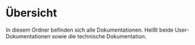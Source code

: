 # Übersicht

In diesem Ordner befinden sich alle Dokumentationen. Heißt beide User-Dokumentationen sowie die technische Dokumentation.
